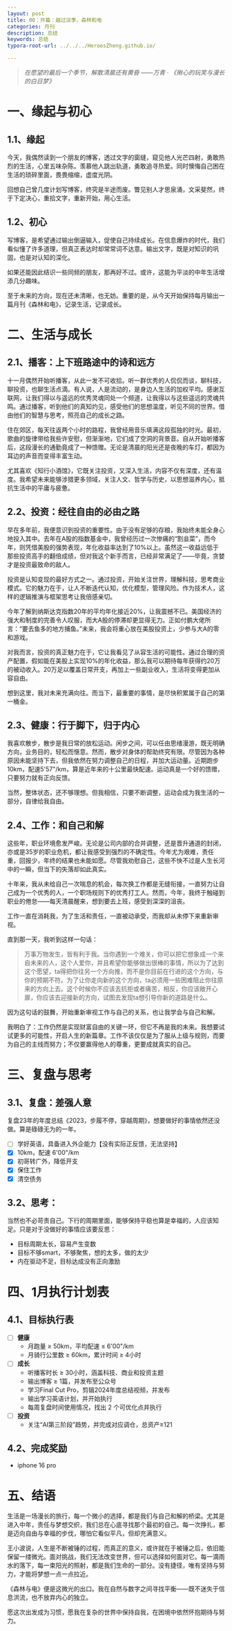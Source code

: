```yaml
---
layout: post
title: 00：开篇：越过淡季，森林和电
categories: 月刊
description: 总结
keywords: 总结
typora-root-url: ../../../HeroesZheng.github.io/

---
```


> *在愿望的最后一个季节，解散清晨还有黄昏 ——万青 · 《揪心的玩笑与漫长的白日梦》*

# 一、缘起与初心

## 1.1、缘起

今天，我偶然读到一个朋友的博客，透过文字的窗缝，窥见他人光芒四射，勇敢热烈的生活，心里五味杂陈。羡慕他人跳出轨道，勇敢追寻热爱。同时懊悔自己困在生活的琐碎里面，畏畏缩缩，虚度光阴。

回想自己曾几度计划写博客，终究是半途而废。瞥见别人才思泉涌，文采斐然，终于下定决心，重拾文字，重新开始，用心生活。

## 1.2、初心

写博客，是希望通过输出倒逼输入，促使自己持续成长。在信息爆炸的时代，我们看似懂了许多道理，但真正表达时却常常词不达意。输出文字，既是对知识的巩固，也是对认知的深化。

如果还能因此结识一些同频的朋友，那再好不过。或许，这能为平淡的中年生活增添几分趣味。

至于未来的方向，现在还未清晰，也无妨。重要的是，从今天开始保持每月输出一篇月刊《森林和电》，记录生活，记录成长。

# 二、生活与成长

## 2.1、播客：上下班路途中的诗和远方

十一月偶然开始听播客，从此一发不可收拾。听一群优秀的人侃侃而谈，聊科技，聊投资，也聊生活点滴。有人说，人是流动的，是身边人生活的加权平均。感谢互联网，让我们得以与遥远的优秀灵魂同处一个频道，让我得以与这些遥远的灵魂共鸣。通过播客，听到他们的真知灼见，感受他们的思想温度，听见不同的世界。借由他们的智慧与思考，照亮自己的成长之路。

住在郊区，每天往返两个小时的路程，我曾经用音乐填满这段孤独的时光。最初，歌曲的旋律带给我些许安慰，但渐渐地，它们成了空洞的背景音。自从开始听播客后，这段漫长的通勤竟成了一种馈赠。无论是清晨的阳光还是夜晚的车灯，都因为耳边的声音而变得丰富生动。

尤其喜欢《知行小酒馆》，它既关注投资，又深入生活，内容不仅有深度，还有温度。我希望未来能够涉猎更多领域，关注人文、哲学与历史，以思想滋养内心，抵抗生活中的平庸与疲惫。

## 2.2、投资：经往自由的必由之路

早在多年前，我便意识到投资的重要性。由于没有足够的存粮，我始终未能全身心地投入其中。去年在A股的指数基金中，我曾经历过一次惨痛的“割韭菜”，而今年，则凭借美股的强势表现，年化收益率达到了10%以上。虽然这一收益远低于那些投资高手的翻倍成绩，但对我这个新手而言，已经非常满足了——毕竟，贪婪才是投资最致命的敌人。

投资是认知变现的最好方式之一。通过投资，开始关注世界，理解科技，思考商业模式。它的魅力在于，让人不断迭代认知，优化模型，管理风险。作为技术人，这样的逻辑推演与框架思考让我倍感亲切。

今年了解到纳斯达克指数20年的平均年化接近20%，让我震撼不已。美国经济的强大和制度的完善令人叹服，而大A股的停滞却更显得无力。正如付鹏大佬所言：“要去鱼多的地方捕鱼。”未来，我会将重心放在美股投资上，少参与大A的零和游戏。

对我而言，投资的真正魅力在于，它让我看见了从容生活的可能性。通过合理的资产配置，假如能在美股上实现10%的年化收益，那么我可以期待每年获得约20万的被动收入。20万足以覆盖日常开支，再加上一些副业收入，生活将变得更加从容自由。

想到这里，我对未来充满向往。而当下，最重要的事情，是尽快积累属于自己的第一桶金。

## 2.3、健康：行于脚下，归于内心

我喜欢散步，散步是我日常的放松运动。闲步之间，可以任由思绪漫游，既无明确方向，业务目的，轻松而惬意。然而，散步对身体的帮助终究有限。尽管因为各种原因未能坚持下去，但我依然在努力调整自己的日程，并加大运动量。近期跑步10km，配速5'57"/km，算是近年来的十公里最快配速。运动真是一个好的馈赠，只要努力就有正向反馈。

当然，整体状态，还不够理想。但我相信，只要不断调整，运动会成为我生活的一部分，自律给我自由。

## 2.4、工作：和自己和解

这些年，职业环境愈发严峻。无论是公司内部的合并调整，还是晋升通道的封闭，亦或是35岁的职业危机，都让我感受到强烈的不确定性。今年尤为艰难，责任重，回报少，年终的结果也未能如愿。尽管我劝慰自己，这些不快不过是人生长河中的一瞬，但当下的失落却如此真实。

十年来，我从未给自己一次喘息的机会，每次换工作都是无缝衔接，一直努力让自己成为一个优秀的人，一个职场规则下的优秀打工人。然而，今年，我终于触碰到职业的倦怠——每天清晨醒来，想到要去上班，感受到深深的沮丧。

工作一直在消耗我，为了生活和责任，一直被动承受，而我却从未停下来重新审视。

直到那一天，我听到这样一句话：

> 万事万物发生，皆有利于我。当你遇到一个难关，你可以把它想象成一个来自未来的人，这个人爱你，并且希望你能够做出很棒的事情，所以为了达到这个愿望，ta得把你往另一个方向推，而不是你目前在行进的这个方向，与你的预期不符。为了让你走向新的这个方向，ta必须用一些困难阻止你往原来的方向上去。这个时候你不应该去抗拒或者痛苦，相反，你应该敞开心扉，你应该去迎接新的方向，试图去发现ta想引导你新的道路是什么。

因为这句话的鼓舞，开始重新审视工作与自己的关系，也让我学会与自己和解。

我明白了：工作仍然是实现财富自由的关键一环，但它不再是我的未来。我想要试试更多的可能性，开启人生的新篇章。工作不该仅仅是为了服从上级与规则，而要为自己的主线而努力；不仅要赢得他人的尊重，更要成就真实的自己。

# 三、复盘与思考

## 3.1、复盘：差强人意

复盘23年的年度总结《2023，步履不停，穿越周期》，想要做好的事情依然还没做。算是碌碌无为的一年。

- [ ] 学好英语，具备进入外企能力【没有实际正反馈，无法坚持】
- [x] 10km，配速 6'00"/km
- [x] 初哥转广外，降低开支
- [x] 保住工作
- [x] 清空债务

## 3.2、思考：

当然也不必苛责自己。下行的周期里面，能够保持平稳也算是幸福的，人应该知足。只是对于没做好的事情应该要反思：

- 目标周期太长，容易产生变数
- 目标不够smart，不够聚焦，想的太多，做的太少
- 内在驱动不足，目标达成没有正向激励

# 四、1月执行计划表

## 4.1、目标执行表

- [ ] **健康**
  - 月跑量 ≥ 50km，平均配速 ≤ 6'00"/km
  - 月骑行公里数 ≥ 60km，累计时间 ≥ 4小时
- [ ] **成长**
  - 听播客时长 ≥ 30小时，涵盖科技、商业和投资主题
  - 输出博客 ≥ 1篇，并发布至公众号
  - 学习Final Cut Pro，剪辑2024年度总结视频，并发布
  - 输出学习英语计划，并开始执行
  - 每周复盘时间使用情况，找出 2 个可优化点并执行
- [ ] **投资**
  - 关注“AI第三阶段”趋势，并完成对应调仓，总资产≥121

## 4.2、完成奖励

- iphone 16 pro

# 五、结语

生活是一场漫长的旅行，每一个微小的选择，都是我们与自己和解的桥梁。尤其是进入中年，责任与梦想交织，我们总在心底寻找那个最初的自己。每一次挣扎，都是迈向自由与幸福的步伐，哪怕它看似平凡，但却充满意义。

王小波说，人生是不断被锤的过程，而真正的意义，或许就在于被锤之后，依旧能保留一缕微光。面对挑战，我们无法改变世界，但可以选择如何面对它。每一滴雨水的落下，每一束阳光的照射，都是我们生命的一部分。没有捷径，唯有坚持与努力，才能将梦想一点一点拉近。

《森林与电》便是这微光的出口。我在自然与数字之间寻找平衡——既不迷失于信息洪流，也不放弃内心的独立。

愿这次出发成为习惯，愿我在复杂的世界中保持自我，在困境中依然怀抱期待与努力。
